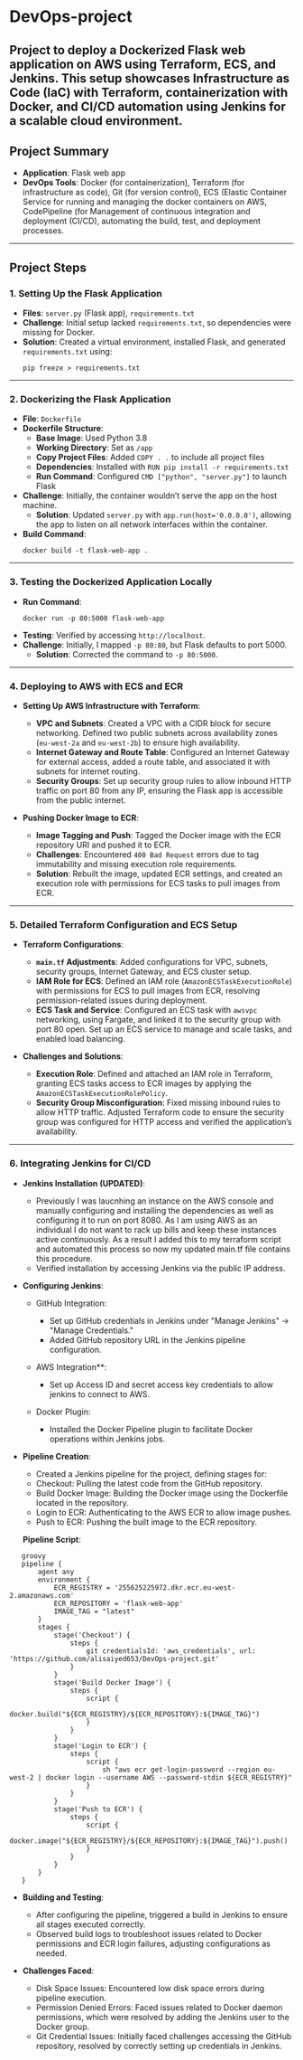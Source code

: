# DevOps-project
Project to deploy a Dockerized Flask web application on AWS using Terraform, ECS, and Jenkins. This setup showcases Infrastructure as Code (IaC) with Terraform, containerization with Docker, and CI/CD automation using Jenkins for a scalable cloud environment.
---

## Project Summary
- **Application**: Flask web app
- **DevOps Tools**: Docker (for containerization), Terraform (for infrastructure as code), Git (for version control), ECS (Elastic Container Service for running and managing the docker containers on AWS, CodePipeline (for Management of continuous integration and deployment (CI/CD), automating the build, test, and deployment processes.

---

## Project Steps

### 1. Setting Up the Flask Application
   - **Files**: `server.py` (Flask app), `requirements.txt`
   - **Challenge**: Initial setup lacked `requirements.txt`, so dependencies were missing for Docker.
   - **Solution**: Created a virtual environment, installed Flask, and generated `requirements.txt` using:
     ```
     pip freeze > requirements.txt
     ```
---
### 2. Dockerizing the Flask Application
   - **File**: `Dockerfile`
   - **Dockerfile Structure**:
     - **Base Image**: Used Python 3.8
     - **Working Directory**: Set as `/app`
     - **Copy Project Files**: Added `COPY . .` to include all project files
     - **Dependencies**: Installed with `RUN pip install -r requirements.txt`
     - **Run Command**: Configured `CMD ["python", "server.py"]` to launch Flask
   - **Challenge**: Initially, the container wouldn’t serve the app on the host machine.
     - **Solution**: Updated `server.py` with `app.run(host='0.0.0.0')`, allowing the app to listen on all network interfaces within the container.
   - **Build Command**:
     ```
     docker build -t flask-web-app .
     ```
---
### 3. Testing the Dockerized Application Locally
   - **Run Command**:
     ```
     docker run -p 80:5000 flask-web-app
     ```
   - **Testing**: Verified by accessing `http://localhost`.
   - **Challenge**: Initially, I mapped `-p 80:80`, but Flask defaults to port 5000.
     - **Solution**: Corrected the command to `-p 80:5000`.

---
### 4. Deploying to AWS with ECS and ECR

   - **Setting Up AWS Infrastructure with Terraform**:
     - **VPC and Subnets**: Created a VPC with a CIDR block for secure networking. Defined two public subnets across availability zones (`eu-west-2a` and `eu-west-2b`) to ensure high availability.
     - **Internet Gateway and Route Table**: Configured an Internet Gateway for external access, added a route table, and associated it with subnets for internet routing.
     - **Security Groups**: Set up security group rules to allow inbound HTTP traffic on port 80 from any IP, ensuring the Flask app is accessible from the public internet.

   - **Pushing Docker Image to ECR**:
     - **Image Tagging and Push**: Tagged the Docker image with the ECR repository URI and pushed it to ECR.
     - **Challenges**: Encountered `400 Bad Request` errors due to tag immutability and missing execution role requirements.
     - **Solution**: Rebuilt the image, updated ECR settings, and created an execution role with permissions for ECS tasks to pull images from ECR.
---

### 5. Detailed Terraform Configuration and ECS Setup

   - **Terraform Configurations**:
     - **`main.tf` Adjustments**: Added configurations for VPC, subnets, security groups, Internet Gateway, and ECS cluster setup.
     - **IAM Role for ECS**: Defined an IAM role (`AmazonECSTaskExecutionRole`) with permissions for ECS to pull images from ECR, resolving permission-related issues during deployment.
     - **ECS Task and Service**: Configured an ECS task with `awsvpc` networking, using Fargate, and linked it to the security group with port 80 open. Set up an ECS service to manage and scale tasks, and enabled load balancing.

   - **Challenges and Solutions**:
     - **Execution Role**: Defined and attached an IAM role in Terraform, granting ECS tasks access to ECR images by applying the `AmazonECSTaskExecutionRolePolicy`.
     - **Security Group Misconfiguration**: Fixed missing inbound rules to allow HTTP traffic. Adjusted Terraform code to ensure the security group was configured for HTTP access and verified the application’s availability.

---
### 6. Integrating Jenkins for CI/CD

   - **Jenkins Installation (UPDATED)**:
      - Previously I was laucnhing an instance on the AWS console and manually configuring and installing the dependencies as well as configuring it to run on port 8080. As I am using AWS as an individual I do not want to rack up bills and keep these instances active          continuously. As a result I added this to my terraform script and automated this process so now my updated main.tf file contains this procedure. 
      - Verified installation by accessing Jenkins via the public IP address.
         
   - **Configuring Jenkins**:
      - GitHub Integration:
         - Set up GitHub credentials in Jenkins under "Manage Jenkins" → "Manage Credentials."
         - Added GitHub repository URL in the Jenkins pipeline configuration.
         
      - AWS Integration**:
         - Set up Access ID and secret access key credentials to allow jenkins to connect to AWS.
         
      - Docker Plugin:
         - Installed the Docker Pipeline plugin to facilitate Docker operations within Jenkins jobs.
         
   - **Pipeline Creation**:
     
        - Created a Jenkins pipeline for the project, defining stages for:
        - Checkout: Pulling the latest code from the GitHub repository.
        - Build Docker Image: Building the Docker image using the Dockerfile located in the repository.
        - Login to ECR: Authenticating to the AWS ECR to allow image pushes.
        - Push to ECR: Pushing the built image to the ECR repository.

     **Pipeline Script**:

   ```
      groovy
      pipeline {
          agent any
          environment {
              ECR_REGISTRY = '255625225972.dkr.ecr.eu-west-2.amazonaws.com'
              ECR_REPOSITORY = 'flask-web-app'
              IMAGE_TAG = "latest"
          }
          stages {
              stage('Checkout') {
                  steps {
                      git credentialsId: 'aws_credentials', url: 'https://github.com/alisaiyed653/DevOps-project.git'
                  }
              }
              stage('Build Docker Image') {
                  steps {
                      script {
                          docker.build("${ECR_REGISTRY}/${ECR_REPOSITORY}:${IMAGE_TAG}")
                      }
                  }
              }
              stage('Login to ECR') {
                  steps {
                      script {
                          sh "aws ecr get-login-password --region eu-west-2 | docker login --username AWS --password-stdin ${ECR_REGISTRY}"
                      }
                  }
              }
              stage('Push to ECR') {
                  steps {
                      script {
                          docker.image("${ECR_REGISTRY}/${ECR_REPOSITORY}:${IMAGE_TAG}").push()
                      }
                  }
              }
          }
      }
```

   - **Building and Testing**:
      - After configuring the pipeline, triggered a build in Jenkins to ensure all stages executed correctly.
      - Observed build logs to troubleshoot issues related to Docker permissions and ECR login failures, adjusting configurations as needed.

   - **Challenges Faced**:

      - Disk Space Issues: Encountered low disk space errors during pipeline execution.
      - Permission Denied Errors: Faced issues related to Docker daemon permissions, which were resolved by adding the Jenkins user to the Docker group.
      - Git Credential Issues: Initially faced challenges accessing the GitHub repository, resolved by correctly setting up credentials in Jenkins.
